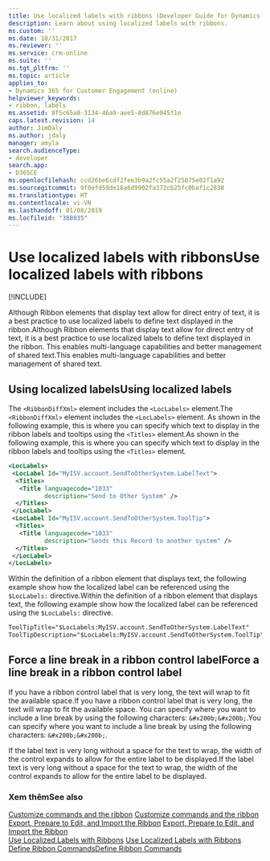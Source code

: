 ```yaml
---
title: Use localized labels with ribbons (Developer Guide for Dynamics 365 for Customer Engagement) | MicrosoftDocs
description: Learn about using localized labels with ribbons.
ms.custom: ''
ms.date: 10/31/2017
ms.reviewer: ''
ms.service: crm-online
ms.suite: ''
ms.tgt_pltfrm: ''
ms.topic: article
applies_to:
- Dynamics 365 for Customer Engagement (online)
helpviewer_keywords:
- ribbon, labels
ms.assetid: 8f5c65a8-3134-46a9-aee5-8d876e045f1e
caps.latest.revision: 14
author: JimDaly
ms.author: jdaly
manager: amyla
search.audienceType:
- developer
search.app:
- D365CE
ms.openlocfilehash: ccd26be6cdf2fee3b9a2fc55a2f25875e02f1a92
ms.sourcegitcommit: 9f0efd59de16a6d9902fa372cb25fc0baf1c2838
ms.translationtype: HT
ms.contentlocale: vi-VN
ms.lasthandoff: 01/08/2019
ms.locfileid: "388035"
---
```

# <a name="use-localized-labels-with-ribbons"></a><span data-ttu-id="74d0b-103">Use localized labels with ribbons</span><span class="sxs-lookup"><span data-stu-id="74d0b-103">Use localized labels with ribbons</span></span>

[!INCLUDE[](../../includes/cc_applies_to_update_9_0_0.md)]

<span data-ttu-id="74d0b-104">Although Ribbon elements that display text allow for direct entry of text, it is a best practice to use localized labels to define text displayed in the ribbon.</span><span class="sxs-lookup"><span data-stu-id="74d0b-104">Although Ribbon elements that display text allow for direct entry of text, it is a best practice to use localized labels to define text displayed in the ribbon.</span></span> <span data-ttu-id="74d0b-105">This enables multi-language capabilities and better management of shared text.</span><span class="sxs-lookup"><span data-stu-id="74d0b-105">This enables multi-language capabilities and better management of shared text.</span></span>  
  
## <a name="using-localized-labels"></a><span data-ttu-id="74d0b-106">Using localized labels</span><span class="sxs-lookup"><span data-stu-id="74d0b-106">Using localized labels</span></span>  
 <span data-ttu-id="74d0b-107">The `<RibbonDiffXml>` element includes the `<LocLabels>` element.</span><span class="sxs-lookup"><span data-stu-id="74d0b-107">The `<RibbonDiffXml>` element includes the `<LocLabels>` element.</span></span> <span data-ttu-id="74d0b-108">As shown in the following example, this is where you can specify which text to display in the ribbon labels and tooltips using the `<Titles>` element.</span><span class="sxs-lookup"><span data-stu-id="74d0b-108">As shown in the following example, this is where you can specify which text to display in the ribbon labels and tooltips using the `<Titles>` element.</span></span>  
  
```xml  
<LocLabels>  
 <LocLabel Id="MyISV.account.SendToOtherSystem.LabelText">  
  <Titles>  
   <Title languagecode="1033"  
          description="Send to Other System" />  
  </Titles>  
 </LocLabel>  
 <LocLabel Id="MyISV.account.SendToOtherSystem.ToolTip">  
  <Titles>  
   <Title languagecode="1033"  
          description="Sends this Record to another system" />  
  </Titles>  
 </LocLabel>  
</LocLabels>  
```  
  
 <span data-ttu-id="74d0b-109">Within the definition of a ribbon element that displays text, the following example show how the localized label can be referenced using the `$LocLabels:` directive.</span><span class="sxs-lookup"><span data-stu-id="74d0b-109">Within the definition of a ribbon element that displays text, the following example show how the localized label can be referenced using the `$LocLabels:` directive.</span></span>  
  
```xml  
ToolTipTitle="$LocLabels:MyISV.account.SendToOtherSystem.LabelText"  
ToolTipDescription="$LocLabels:MyISV.account.SendToOtherSystem.ToolTip"  
```  
  
## <a name="force-a-line-break-in-a-ribbon-control-label"></a><span data-ttu-id="74d0b-110">Force a line break in a ribbon control label</span><span class="sxs-lookup"><span data-stu-id="74d0b-110">Force a line break in a ribbon control label</span></span>  
 <span data-ttu-id="74d0b-111">If you have a ribbon control label that is very long, the text will wrap to fit the available space.</span><span class="sxs-lookup"><span data-stu-id="74d0b-111">If you have a ribbon control label that is very long, the text will wrap to fit the available space.</span></span> <span data-ttu-id="74d0b-112">You can specify where you want to include a line break by using the following characters: `&#x200b;&#x200b;`.</span><span class="sxs-lookup"><span data-stu-id="74d0b-112">You can specify where you want to include a line break by using the following characters: `&#x200b;&#x200b;`.</span></span>  
  
 <span data-ttu-id="74d0b-113">If the label text is very long without a space for the text to wrap, the width of the control expands to allow for the entire label to be displayed.</span><span class="sxs-lookup"><span data-stu-id="74d0b-113">If the label text is very long without a space for the text to wrap, the width of the control expands to allow for the entire label to be displayed.</span></span>  
  
### <a name="see-also"></a><span data-ttu-id="74d0b-114">Xem thêm</span><span class="sxs-lookup"><span data-stu-id="74d0b-114">See also</span></span>  
 <span data-ttu-id="74d0b-115">[Customize commands and the ribbon](customize-commands-ribbon.md) </span><span class="sxs-lookup"><span data-stu-id="74d0b-115">[Customize commands and the ribbon](customize-commands-ribbon.md) </span></span>  
 <span data-ttu-id="74d0b-116">[Export, Prepare to Edit, and Import the Ribbon](export-prepare-edit-import-ribbon.md) </span><span class="sxs-lookup"><span data-stu-id="74d0b-116">[Export, Prepare to Edit, and Import the Ribbon](export-prepare-edit-import-ribbon.md) </span></span>  
 <span data-ttu-id="74d0b-117">[Use Localized Labels with Ribbons](use-localized-labels-ribbons.md) </span><span class="sxs-lookup"><span data-stu-id="74d0b-117">[Use Localized Labels with Ribbons](use-localized-labels-ribbons.md) </span></span>  
 [<span data-ttu-id="74d0b-118">Define Ribbon Commands</span><span class="sxs-lookup"><span data-stu-id="74d0b-118">Define Ribbon Commands</span></span>](define-ribbon-commands.md)
